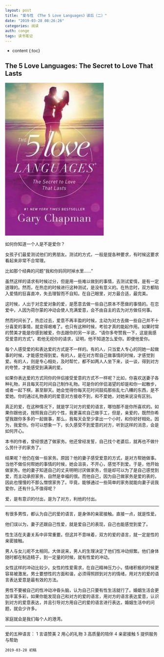 ```yaml
---
layout: post
title: "爱与性 《The 5 Love Languages》读后（二）"
date: "2019-03-28 08:26:26"
categories: 阅读
auth: conge
tags: 读书笔记
---
```

* content
{:toc}

## The 5 Love Languages: The Secret to Love That Lasts
![image.png](/assets/images/阅读/118382-575651393717c189.png)

如何你知道一个人是不是爱你？

女孩子们最爱测试他们的男朋友。测试的方式，一般是提各种要求，有时候这要求看起来非常不合常理。

比如那个经典的问题“我和你妈同时掉水里……”

虽然这样的请求有时候过分，但是用一些难以做到的事情，去测试爱情，是有一定道理的。然而，在热恋的时候进行这种测试，是没有意义的。在热恋时，双方都陷入爱情的狂喜直冲，失去理智而不自知。在自己眼里，对方最合适，最完美。




这时候，人出于对恋爱对象的爱，是愿意去做一些自己原本不愿做的事情的。在恋爱中，人因为荷尔蒙的冲动会使人充满爱意，会不由自主的去为对方做任何事。

然而时间长了，热恋过去，爱意不再丰盈的时候，主动为对方去做一些自己并不十分喜爱的事情，就变得艰难了。也只有这种时候，考验才真的能起作用。如果时常的赞美才能是你感到被爱，你去跟你的另一半说，“请你多夸赞我一下，这是我感受爱意的方式”。若他无视你的请求，证明，他不知道怎么爱你。即便他爱你。

每个人感受爱的和表达爱的方式是不一样的。有的人，只当爱人专心的同她一起做事的时候，才能感觉得到爱。有的人，是在对方帮自己做事情的时候，才感觉到爱。有的人，则是专心相处，及时帮忙，都不如两人人坐下来，谈一谈，得到对方的夸赞，才能感受到满满的爱。

如果你表达爱的方式同你的伴侣接受爱意的方式不一样呢？比如，你喜欢送妻子各种礼物，并且每天花时间自己制作礼物。可是你的伴侣渴望的却是和你一起散步，或者一起下棋，甚至聊天。她会觉得你每天花时间鼓捣那些乱七八糟的东西，是不爱她。你的通过礼物表的的爱意对方接收不到，和不爱她，对她来说没有区别。

真正的爱，在这种情况下，就是学习对方的爱的语言，哪怕那不是你所喜欢的。如果你跟他说，按照我自己的个性，我更喜欢自己做手工，但是，亲爱的，既然你希望我跟你多多的一起做事，那么，我每天会至少拿出一个小时，和你好好相处。因为，我爱你。你可以想象一下，长久感受不到爱意的对方，听到这样的消息，会是如何开心。

本书的作者，曾经恨透了做家务。他还曾经发誓，自己找个老婆后，就再也不做什么劳什子的家务了。

结果呢？他仍在做一些家务。原因？他的妻子感受爱意的方式，是对方帮她做事。当他不做任何帮她的事情的时候，她会沮丧，不开心，感觉不到爱。于是，他开始做家务。他的妻子知道自己的丈夫明明讨厌做家务，但是却可以为了是自己感觉到爱，而主动承担家务，自然是幸福的很。而他自己，因为自己做家务是爱的表的，因此也慢慢的不那么憎恨家务了。毕竟，能够通过一些简单的家务就能向妻子说我爱你，还有什么不值得呢？

爱，是有意识的付出，是为了对方，利他的付出。

-----

有很多男性，都认为自己的爱的语言，是身体的亲密接触。直接一点，就是性爱。

他们误以为，妻子还跟自己性爱，就是爱自己的表现，自己也能感觉到爱了。

性生活在夫妻关系中非常重要。但这并不意味着，双方的爱的语言，就一定是性的亲密接触。

男人与女儿呢不太相同。大体说来，男人的生理决定了他们性冲动频繁。他们身体随时都在制造精子，到一定量的时候，就有性爱的冲动。

女性这样的冲动比较少。女性的性爱需求，在自己精神压力小，情绪积极的时候更容易被激发。男士要想性的方面和谐，必须得照顾到对方的情绪，用对方的爱的语言表达爱意是最有效的方法。

男性不要被自己的性冲动冲昏头脑，认为自己只要有性生活就行了。婚姻生活会更加丰富多彩，如果你能发现自己和对方的爱的语言，用对方的语言表达爱意，认识到对方的爱意表达，并且引导对方用自己的爱的语言进行表达，婚姻生活中的问题，就会少许多。

家庭就会是我们每个人的港湾。

----

爱的五种语言：
1 言语赞美
2 用心的礼物
3 高质量的陪伴
4 亲密接触
5 提供服务与帮助

```
2019-03-28 初稿
```
